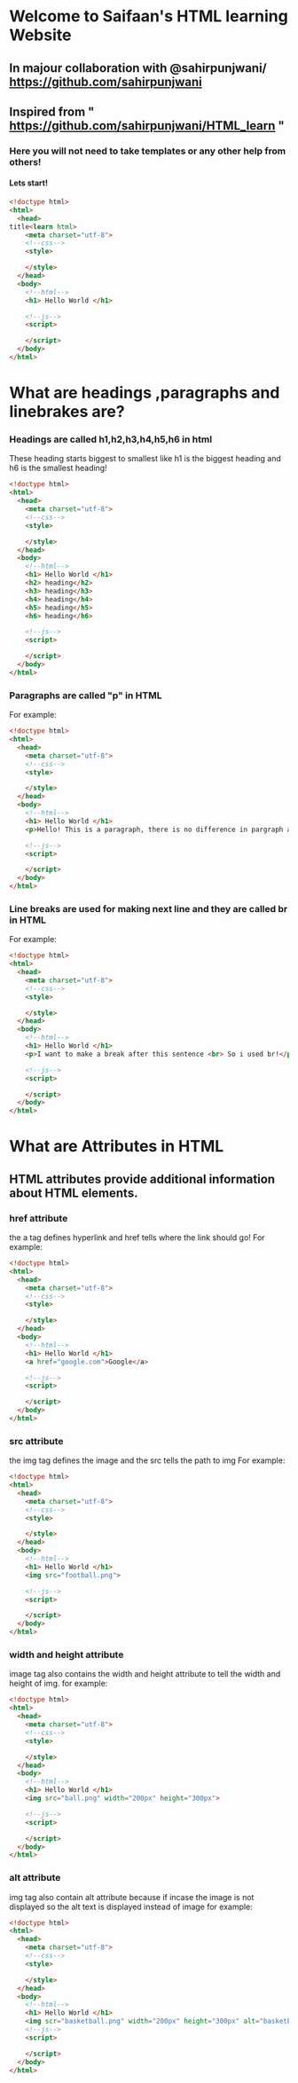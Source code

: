 # Welcome to Saifaan's HTML learning Website
## In majour collaboration with @sahirpunjwani/   https://github.com/sahirpunjwani
## Inspired from " https://github.com/sahirpunjwani/HTML_learn "
### Here you will not need to take templates or any other help from others!
#### Lets start!
```html
<!doctype html>
<html>
  <head>
title<learn html>
    <meta charset="utf-8">
    <!--css-->
    <style>

    </style>
  </head>
  <body>
    <!--html-->
    <h1> Hello World </h1>

    <!--js-->
    <script>

    </script>
  </body>
</html>
```
# What are headings ,paragraphs and linebrakes are?
### Headings are called h1,h2,h3,h4,h5,h6 in html
These heading starts biggest to smallest like h1 is the biggest heading and h6 is the smallest heading!
```html
<!doctype html>
<html>
  <head>
    <meta charset="utf-8">
    <!--css-->
    <style>

    </style>
  </head>
  <body>
    <!--html-->
    <h1> Hello World </h1>
    <h2> heading</h2>
    <h3> heading</h3>
    <h4> heading</h4>
    <h5> heading</h5>
    <h6> heading</h6>

    <!--js-->
    <script>

    </script>
  </body>
</html>
```
### Paragraphs are called "p" in HTML
For example:
```html
<!doctype html>
<html>
  <head>
    <meta charset="utf-8">
    <!--css-->
    <style>

    </style>
  </head>
  <body>
    <!--html-->
    <h1> Hello World </h1>
    <p>Hello! This is a paragraph, there is no difference in pargraph and a line in html </p>

    <!--js-->
    <script>

    </script>
  </body>
</html>
```
### Line breaks are used for making next line and they are called br in HTML
For example: 
```html
<!doctype html>
<html>
  <head>
    <meta charset="utf-8">
    <!--css-->
    <style>

    </style>
  </head>
  <body>
    <!--html-->
    <h1> Hello World </h1>
    <p>I want to make a break after this sentence <br> So i used br!</p>

    <!--js-->
    <script>

    </script>
  </body>
</html>
```
# What are Attributes in HTML
## HTML attributes provide additional information about HTML elements.
### href attribute
the a tag defines hyperlink and href tells where the link should go!
For example:
```html
<!doctype html>
<html>
  <head>
    <meta charset="utf-8">
    <!--css-->
    <style>

    </style>
  </head>
  <body>
    <!--html-->
    <h1> Hello World </h1>
    <a href="google.com">Google</a>

    <!--js-->
    <script>

    </script>
  </body>
</html>
```
### src attribute
the img tag defines the image and the src tells the path to img
For example: 
```html
<!doctype html>
<html>
  <head>
    <meta charset="utf-8">
    <!--css-->
    <style>

    </style>
  </head>
  <body>
    <!--html-->
    <h1> Hello World </h1>
    <img src="football.png">

    <!--js-->
    <script>

    </script>
  </body>
</html>
```
### width and height attribute
image tag also contains the width and height attribute to tell the width and height of img.
for example:
```html
<!doctype html>
<html>
  <head>
    <meta charset="utf-8">
    <!--css-->
    <style>

    </style>
  </head>
  <body>
    <!--html-->
    <h1> Hello World </h1>
    <img src="ball.png" width="200px" height="300px"> 

    <!--js-->
    <script>

    </script>
  </body>
</html>
```
### alt attribute
img tag also contain alt attribute because if incase the image is not displayed so the alt text is displayed instead of image
for example: 
```html
<!doctype html>
<html>
  <head>
    <meta charset="utf-8">
    <!--css-->
    <style>

    </style>
  </head>
  <body>
    <!--html-->
    <h1> Hello World </h1>
    <img scr="basketball.png" width="200px" height="300px" alt="basketball">
    <!--js-->
    <script>

    </script>
  </body>
</html>
```
